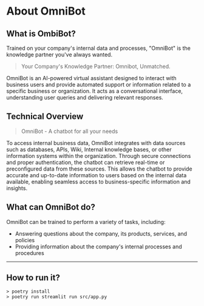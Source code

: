 # About OmniBot

## What is OmbiBot?

Trained on your company's internal data and processes, "OmniBot" is the knowledge partner you've always wanted.

> Your Company's Knowledge Partner: Omnibot, Unmatched.

OmniBot is an AI-powered virtual assistant designed to interact with business users and provide automated support or information related to a specific business or organization. It acts as a conversational interface, understanding user queries and delivering relevant responses.

## Technical Overview

> OmniBot - A chatbot for all your needs

To access internal business data, OmniBot integrates with data sources such as databases, APIs, Wiki, Internal knowledge bases, or other information systems within the organization. Through secure connections and proper authentication, the chatbot can retrieve real-time or preconfigured data from these sources. This allows the chatbot to provide accurate and up-to-date information to users based on the internal data available, enabling seamless access to business-specific information and insights.

## What can OmniBot do?

OmniBot can be trained to perform a variety of tasks, including:

- Answering questions about the company, its products, services, and policies
- Providing information about the company's internal processes and procedures

---

## How to run it?

```{bash}
> poetry install
> poetry run streamlit run src/app.py 
```
